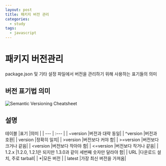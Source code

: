 ```yaml
---
layout: post
title: 패키지 버전 관리
categories:
  - study
tags: 
  - javascript
---
```

# 패키지 버전관리
package.json 및 기타 설정 파일에서 버전을 관리하기 위해 사용하는 표기들의 의미

## 버전 표기법 의미
![Semantic Versioning Cheatsheet](https://bytearcher.com/goodies/semantic-versioning-cheatsheet/wheelbarrel-no-tilde-caret-white-bg-w1000.jpg)

## 설명
테이블
|표기     |의미          |
| --- | :--- |
| ~version |버전과 대략 동일|
| ^version |버전과 호환|
| version |정확히 일치|
| >version |버전보다 커야 함|
| >=version |버전보다 크거나 같음|
| <version |버전보다 작아야 함|
| <=version |버전보다 작거나 같음|
| 1.2.x |1.2.0, 1.2.1은 되지만 1.3.0과 같이 세번째 숫자만 달라야 함|
| URL |다운로드 설치, 주로 tarball|
| *|모든 버전 |
| latest |가장 최신 버전을 가져옴|


